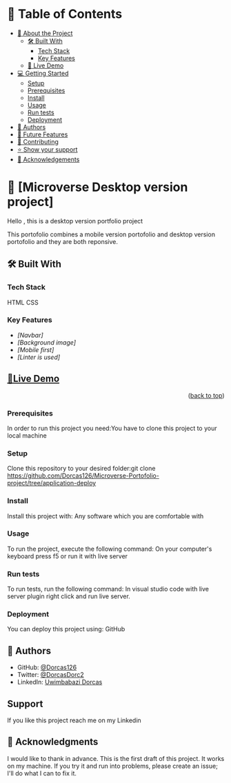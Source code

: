 <!-- TABLE OF CONTENTS -->

# 📗 Table of Contents

- [📖 About the Project](#about-project)
  - [🛠 Built With](#built-with)
    - [Tech Stack](#tech-stack)
    - [Key Features](#key-features)
  - [🚀 Live Demo](#live-demo)
- [💻 Getting Started](#getting-started)
  - [Setup](#setup)
  - [Prerequisites](#prerequisites)
  - [Install](#install)
  - [Usage](#usage)
  - [Run tests](#run-tests)
  - [Deployment](#triangular_flag_on_post-deployment)
- [👥 Authors](#authors)
- [🔭 Future Features](#future-features)
- [🤝 Contributing](#contributing)
- [⭐️ Show your support](#support)
- [🙏 Acknowledgements](#acknowledgements)

<!-- PROJECT DESCRIPTION -->

# 📖 [Microverse Desktop version project] <a name="about-project">

Hello , this is a desktop version portfolio project</a>

This portofolio combines a mobile version portofolio and desktop version portofolio 
and they are both reponsive.

## 🛠 Built With 

### Tech Stack 
HTML
CSS

### Key Features 

- *[Navbar]*
- *[Background image]*
- *[Mobile first]*
- *[Linter is used]*

<!-- LIVE DEMO -->
## [🚀Live Demo](https://github.com/Dorcas126/Microverse-Portofolio-project)
<p align="right">(<a href="#readme-top">back to top</a>)</p>

### Prerequisites

In order to run this project you need:You have to clone this project to your local machine

### Setup

Clone this repository to your desired folder:git clone https://github.com/Dorcas126/Microverse-Portofolio-project/tree/application-deploy

### Install

Install this project with: Any software which you are comfortable with

### Usage

To run the project, execute the following command: On your computer's keyboard press f5 or run it with live server

### Run tests

To run tests, run the following command: In visual studio code with live server plugin right click and run live server.

### Deployment

You can deploy this project using: GitHub

<!-- AUTHORS -->

## 👥 Authors <a name="authors"></a>

- GitHub: [@Dorcas126](https://github.com/Dorcas126)
- Twitter: [@DorcasDorc2](https://twitter.com/DorcasDorc2)
- LinkedIn: [Uwimbabazi Dorcas](www.linkedin.com/in/uwimbabazi-dorcas-956a5a226)

<!-- SUPPORT -->

## Support 

If you like this project reach me on my Linkedin

<!-- ACKNOWLEDGEMENTS -->

## 🙏 Acknowledgments <a name="acknowledgements"></a>

I would like to thank in advance. This is the first draft of this project. It works on my machine. If you try it and run into problems, please create an issue; I'll do what I can to fix it.
